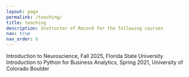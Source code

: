 ```yaml
---
layout: page
permalink: /teaching/
title: teaching
description: Instructor of Record for the following courses
nav: true
nav_order: 6
---
```


Introduction to Neuroscience, Fall 2025, Florida State University <br>
Introduction to Python for Business Analytics, Spring 2021, University of Colorado Boulder
